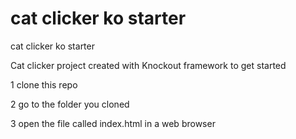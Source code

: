 cat clicker ko starter
============================

cat clicker ko starter

Cat clicker project created with Knockout framework
to get started

1 clone this repo

2 go to the folder you cloned

3 open the file called index.html in a web browser
